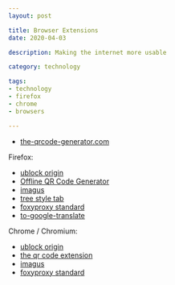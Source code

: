 ```yaml
---
layout: post

title: Browser Extensions
date: 2020-04-03

description: Making the internet more usable

category: technology

tags:
- technology
- firefox
- chrome
- browsers

---
```


* [the-qrcode-generator.com](https://www.the-qrcode-generator.com/)

Firefox:
* [ublock origin](https://addons.mozilla.org/en-US/firefox/addon/ublock-origin/)
* [Offline QR Code Generator](https://addons.mozilla.org/en-US/firefox/addon/offline-qr-code-generator/)
* [imagus](https://addons.mozilla.org/en-US/firefox/addon/imagus/)
* [tree style tab](https://addons.mozilla.org/en-US/firefox/addon/tree-style-tab/)
* [foxyproxy standard](https://addons.mozilla.org/en-US/firefox/addon/foxyproxy-standard/)
* [to-google-translate](https://addons.mozilla.org/en-US/firefox/addon/to-google-translate/)

Chrome / Chromium:
* [ublock origin](https://chrome.google.com/webstore/detail/ublock-origin/cjpalhdlnbpafiamejdnhcphjbkeiagm)
* [the qr code extension](https://chrome.google.com/webstore/detail/the-qr-code-extension/oijdcdmnjjgnnhgljmhkjlablaejfeeb)
* [imagus](https://chrome.google.com/webstore/detail/imagus/immpkjjlgappgfkkfieppnmlhakdmaab)
* [foxyproxy standard](https://chrome.google.com/webstore/detail/foxyproxy-standard/gcknhkkoolaabfmlnjonogaaifnjlfnp)

